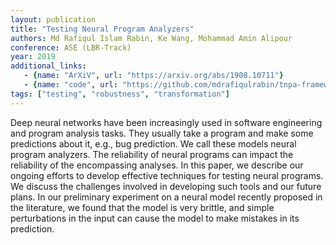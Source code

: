 ```yaml
---
layout: publication
title: "Testing Neural Program Analyzers"
authors: Md Rafiqul Islam Rabin, Ke Wang, Mohammad Amin Alipour
conference: ASE (LBR-Track)
year: 2019
additional_links:
   - {name: "ArXiV", url: "https://arxiv.org/abs/1908.10711"}
   - {name: "code", url: "https://github.com/mdrafiqulrabin/tnpa-framework"}
tags: ["testing", "robustness", "transformation"]
---
```

Deep neural networks have been increasingly used in software engineering and program analysis tasks. They usually take a program and make some predictions about it, e.g., bug prediction. We call these models neural program analyzers. The reliability of neural programs can impact the reliability of the encompassing analyses. In this paper, we describe our ongoing efforts to develop effective techniques for testing neural programs. We discuss the challenges involved in developing such tools and our future plans. In our preliminary experiment on a neural model recently proposed in the literature, we found that the model is very brittle, and simple perturbations in the input can cause the model to make mistakes in its prediction.
